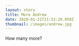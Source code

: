 ```yaml
---
layout: story
title: More Andrew
date: 2020-01-21T21:53:20.058Z
thumbnail: /images/andrew.jpg
---
```

How many more?
